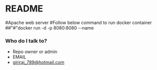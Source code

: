 # README #
#Apache web server
#Follow below command to run docker container 
##"#"docker run -d -p 8080:8080 --name <containername> <imagename>

### Who do I talk to? ###

* Repo owner or admin
* EMAIL 
* giriraj_789@hotmail.com